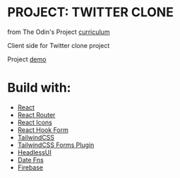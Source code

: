 # PROJECT: TWITTER CLONE

from The Odin's Project [curriculum](https://www.theodinproject.com/paths/full-stack-javascript/courses/javascript/lessons/javascript-final-project)

Client side for Twitter clone project

Project [demo](https://twitter-clone-dd466.web.app/)

# Build with:

- [React](https://create-react-app.dev/docs/getting-started)
- [React Router](https://reactrouter.com/docs/en/v6/getting-started/overview)
- [React Icons](https://react-icons.github.io/react-icons)
- [React Hook Form](https://react-hook-form.com/get-started)
- [TailwindCSS](https://tailwindcss.com/docs/installation)
- [TailwindCSS Forms Plugin](https://github.com/tailwindlabs/tailwindcss-forms)
- [HeadlessUI](https://headlessui.dev/)
- [Date Fns](https://date-fns.org/)
- [Firebase](https://firebase.google.com/)
